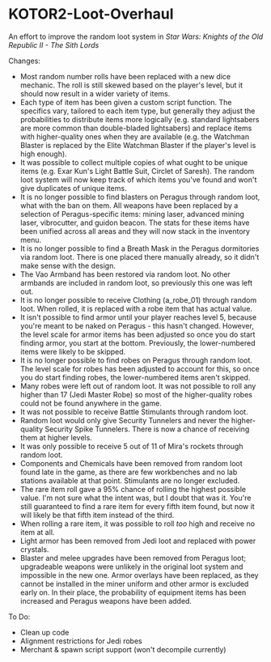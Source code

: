 # KOTOR2-Loot-Overhaul
An effort to improve the random loot system in _Star Wars: Knights of the Old Republic II - The Sith Lords_

Changes:
- Most random number rolls have been replaced with a new dice mechanic. The roll is still skewed based on the player's level, but it should now result in a wider variety of items.
- Each type of item has been given a custom script function. The specifics vary, tailored to each item type, but generally they adjust the probabilities to distribute items more logically (e.g. standard lightsabers are more common than double-bladed lightsabers) and replace items with higher-quality ones when they are available (e.g. the Watchman Blaster is replaced by the Elite Watchman Blaster if the player's level is high enough).
- It was possible to collect multiple copies of what ought to be unique items (e.g. Exar Kun's Light Battle Suit, Circlet of Saresh). The random loot system will now keep track of which items you've found and won't give duplicates of unique items.
- It is no longer possible to find blasters on Peragus through random loot, what with the ban on them. All weapons have been replaced by a selection of Peragus-specific items: mining laser, advanced mining laser, vibrocutter, and guidon beacon. The stats for these items have been unified across all areas and they will now stack in the inventory menu.
- It is no longer possible to find a Breath Mask in the Peragus dormitories via random loot. There is one placed there manually already, so it didn't make sense with the design.
- The Vao Armband has been restored via random loot. No other armbands are included in random loot, so previously this one was left out.
- It is no longer possible to receive Clothing (a_robe_01) through random loot. When rolled, it is replaced with a robe item that has actual value.
- It isn't possible to find armor until your player reaches level 5, because you're meant to be naked on Peragus - this hasn't changed. However, the level scale for armor items has been adjusted so once you do start finding armor, you start at the bottom. Previously, the lower-numbered items were likely to be skipped.
- It is no longer possible to find robes on Peragus through random loot. The level scale for robes has been adjusted to account for this, so once you do start finding robes, the lower-numbered items aren't skipped.
- Many robes were left out of random loot. It was not possible to roll any higher than 17 (Jedi Master Robe) so most of the higher-quality robes could not be found anywhere in the game.
- It was not possible to receive Battle Stimulants through random loot.
- Random loot would only give Security Tunnelers and never the higher-quality Security Spike Tunnelers. There is now a chance of receiving them at higher levels.
- It was only possible to receive 5 out of 11 of Mira's rockets through random loot.
- Components and Chemicals have been removed from random loot found late in the game, as there are few workbenches and no lab stations available at that point. Stimulants are no longer excluded.
- The rare item roll gave a 95% chance of rolling the highest possible value. I'm not sure what the intent was, but I doubt that was it. You're still guaranteed to find a rare item for every fifth item found, but now it will likely be that fifth item instead of the third.
- When rolling a rare item, it was possible to roll *too* high and receive no item at all.
- Light armor has been removed from Jedi loot and replaced with power crystals.
- Blaster and melee upgrades have been removed from Peragus loot; upgradeable weapons were unlikely in the original loot system and impossible in the new one. Armor overlays have been replaced, as they cannot be installed in the miner uniform and other armor is excluded early on. In their place, the probability of equipment items has been increased and Peragus weapons have been added.

To Do:
- Clean up code
- Alignment restrictions for Jedi robes
- Merchant & spawn script support (won't decompile currently)
